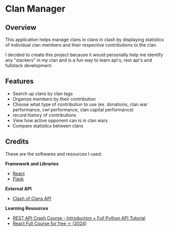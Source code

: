 # Clan Manager

## Overview
This application helps manage clans in clans in clash by displaying statistics of individual clan members and their respective contributions to the clan.

I decided to create this project because it would personally help me identify any "slackers" in my clan and is a fun way to learn api's, rest api's and fullstack development.

## Features
- Search up clans by clan tags
- Organize members by their contribution 
- Choose what type of contribution to use (ex. donations, clan war performance, cwl performance, clan capital performance)
- record history of contributions
- View how active opponent can is in clan wars
- Compare statistics between clans

## Credits
These are the softwares and resources I used:

**Framework and Libraries**
- [React](https://react.dev/)
- [Flask](https://flask.palletsprojects.com/en/stable/)

**External API**
- [Clash of Clans API](https://developer.clashofclans.com/#/)

**Learning Resources**
- [REST API Crash Course - Introduction + Full Python API Tutorial](https://www.youtube.com/watch?v=qbLc5a9jdXo&ab_channel=CalebCurry)
- [React Full Course for free ⚛️ (2024)](https://www.youtube.com/watch?v=CgkZ7MvWUAA&t=16127s&ab_channel=BroCode)
